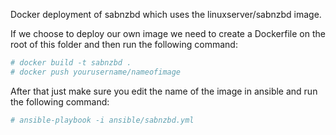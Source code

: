 Docker deployment of sabnzbd which uses the linuxserver/sabnzbd image.

If we choose to deploy our own image we need to create a Dockerfile on the root of this folder and then run the following command:

```bash
# docker build -t sabnzbd .
# docker push yourusername/nameofimage
```

After that just make sure you edit the name of the image in ansible and run the following command:

```bash
# ansible-playbook -i ansible/sabnzbd.yml
```
